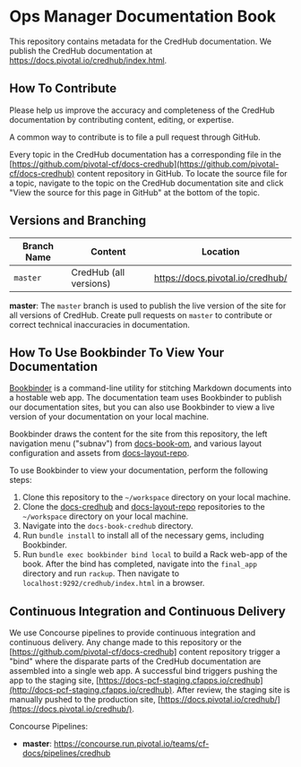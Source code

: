 # Ops Manager Documentation Book

This repository contains metadata for the CredHub documentation. We publish the CredHub documentation at
https://docs.pivotal.io/credhub/index.html.

## How To Contribute

Please help us improve the accuracy and completeness of the CredHub documentation by contributing content, editing,
or expertise.

A common way to contribute is to file a pull request through GitHub.

Every topic in the CredHub documentation has a corresponding file in the
[https://github.com/pivotal-cf/docs-credhub](https://github.com/pivotal-cf/docs-credhub) content repository in
GitHub. To locate the source file for a topic, navigate to the topic on the CredHub documentation site and click
"View the source for this page in GitHub" at the bottom of the topic.

## Versions and Branching

| **Branch Name** | **Content** | **Location** |
|-----------------|-------------|--------------|
| `master` | CredHub (all versions)  | https://docs.pivotal.io/credhub/ |


**master**: The `master` branch is used to publish the live version of the site for all versions of CredHub. Create
pull requests on `master` to contribute or correct technical inaccuracies in
documentation.

## How To Use Bookbinder To View Your Documentation

[Bookbinder](https://github.com/pivotal-cf/bookbinder/blob/main/README.md) is a command-line
utility for stitching Markdown documents into a hostable web app. The documentation team uses
Bookbinder to publish our documentation sites, but you can also use Bookbinder to view a live
version of your documentation on your local machine.

Bookbinder draws the content for the site from this repository, the left navigation menu ("subnav")
from [docs-book-om](https://github.com/pivotal-cf/docs-book-om), and various layout
configuration and assets from [docs-layout-repo](https://github.com/pivotal-cf/docs-layout-repo).

To use Bookbinder to view your documentation, perform the following steps:

1. Clone this repository to the `~/workspace` directory on your local machine.
1. Clone the [docs-credhub](https://github.com/pivotal-cf/docs-credhub) and
[docs-layout-repo](https://github.com/pivotal-cf/docs-layout-repo) repositories to the `~/workspace` directory on your
local machine.
1. Navigate into the `docs-book-credhub` directory.
1. Run `bundle install` to install all of the necessary gems, including Bookbinder.
1. Run `bundle exec bookbinder bind local` to build a Rack web-app of the book. After the bind has completed, navigate
into the `final_app` directory and run `rackup`. Then navigate to `localhost:9292/credhub/index.html` in a
browser.

## Continuous Integration and Continuous Delivery

We use Concourse pipelines to provide continuous integration and continuous delivery. Any change made to this repository
or the [https://github.com/pivotal-cf/docs-credhub] content repository trigger a "bind" where the disparate parts of
the CredHub documentation are assembled into a single web app. A successful bind triggers pushing the app to the
staging site,
[https://docs-pcf-staging.cfapps.io/credhub](http://docs-pcf-staging.cfapps.io/credhub). After
review, the staging site is manually pushed to the production site,
[https://docs.pivotal.io/credhub/](https://docs.pivotal.io/credhub/).

Concourse Pipelines:

* **master**: https://concourse.run.pivotal.io/teams/cf-docs/pipelines/credhub
